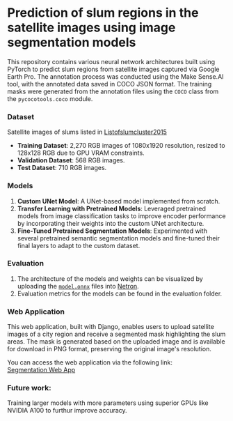 
# Prediction of slum regions in the satellite images using image segmentation models

This repository contains various neural network architectures built using PyTorch to predict slum regions from satellite images captured via Google Earth Pro. The annotation process was conducted using the Make Sense.AI tool, with the annotated data saved in COCO JSON format. The training masks were generated from the annotation files using the `COCO` class from the `pycocotools.coco` module.

### Dataset
Satellite images of slums listed in [Listofslumcluster2015](https://sra.gov.in/upload/Listofslumcluster2015.pdf)
- **Training Dataset**: 2,270 RGB images of 1080x1920 resolution, resized to 128x128 RGB due to GPU VRAM constraints.
- **Validation Dataset**: 568 RGB images.
- **Test Dataset**: 710 RGB images.

### Models
1. **Custom UNet Model**: A UNet-based model implemented from scratch.
2. **Transfer Learning with Pretrained Models**: Leveraged pretrained models from image classification tasks to improve encoder performance by incorporating their weights into the custom UNet architecture.
3. **Fine-Tuned Pretrained Segmentation Models**: Experimented with several pretrained semantic segmentation models and fine-tuned their final layers to adapt to the custom dataset.
### Evaluation
1. The architecture of the models and weights can be visualized by uploading the [`model.onnx`](https://github.com/JaishreeramCoder/segmentation/tree/master/onnx_files) files into [Netron](https://netron.app/). 
2. Evaluation metrics for the models can be found in the evaluation folder.

### Web Application

This web application, built with Django, enables users to upload satellite images of a city region and receive a segmented mask highlighting the slum areas. The mask is generated based on the uploaded image and is available for download in PNG format, preserving the original image's resolution.

You can access the web application via the following link:  
[Segmentation Web App](https://app-slum-web-app-ur3bwvqmdin8zuw8w5v4cy.streamlit.app/)

### Future work:
Training larger models with more parameters using superior GPUs like NVIDIA A100 to furthur improve accuracy. 
